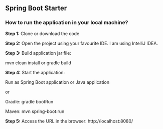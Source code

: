 <h2>Spring Boot Starter</h2>

<h3>How to run the application in your local machine?</h3>

<b>Step 1:</b> Clone or download the code

<b>Step 2:</b> Open the project using your favourite IDE. I am using IntelliJ IDEA.

<b>Step 3:</b> Build application jar file:

mvn clean install or gradle build

<b>Step 4:</b> Start the application: 

Run as Spring Boot application or Java application

or

Gradle: gradle bootRun

Maven: mvn spring-boot:run

<b>Step 5:</b> Access the URL in the browser: http://localhost:8080/
